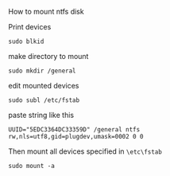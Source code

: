 How to mount ntfs disk


Print devices
```
sudo blkid
```

make directory to mount
```
sudo mkdir /general
```

edit mounted devices

```
sudo subl /etc/fstab
```
paste string like this
```
UUID="5EDC3364DC33359D" /general ntfs rw,nls=utf8,gid=plugdev,umask=0002 0 0
```
Then mount all devices specified in ```\etc\fstab```
```
sudo mount -a
```
